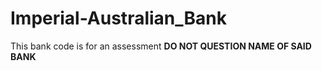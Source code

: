 # Imperial-Australian_Bank
This bank code is for an assessment
**DO NOT QUESTION NAME OF SAID BANK**
